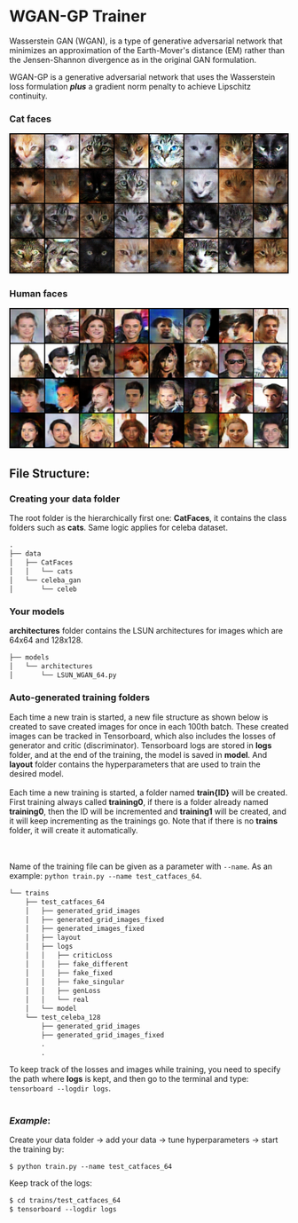 # WGAN-GP Trainer
Wasserstein GAN (WGAN), is a type of generative adversarial network 
that minimizes an approximation of the Earth-Mover's distance (EM) rather 
than the Jensen-Shannon divergence as in the original GAN formulation.

 WGAN-GP is a generative adversarial network that uses the Wasserstein loss 
 formulation **_plus_** a gradient norm penalty to achieve Lipschitz continuity.

### Cat faces
![created](Examples%20generated/cats1.png)


### Human faces
![created](Examples%20generated/celebs1.png)


## File Structure:
### Creating your data folder
The root folder is the hierarchically first one: **CatFaces**, it contains 
the class folders such as **cats**. Same logic applies for celeba dataset.

    .
    ├── data
    │   ├── CatFaces
    │   │   └── cats
    │   └── celeba_gan
    │       └── celeb

### Your models
**architectures** folder contains the LSUN architectures for images which are
64x64 and 128x128.

    ├── models
    │   └── architectures
    │       └── LSUN_WGAN_64.py

### Auto-generated training folders
Each time a new train is started, a new file structure as shown below is created 
to save created images for once in each 100th batch. These created images can be
tracked in Tensorboard, which also includes the losses of generator and critic 
(discriminator). Tensorboard logs are stored in **logs** folder, and at the end of the 
training, the model is saved in **model**. And **layout** folder contains the hyperparameters
that are used to train the desired model.
<br><br>
Each time a new training is started, a folder named **train{ID}** will be created. First training
always called **training0**, if there is a folder already named **training0**, then the ID will be 
incremented and **training1** will be created, and it will keep incrementing as the trainings go.
Note that if there is no **trains** folder, it will create it automatically.

<br><br>
Name of the training file can be given as a parameter with `--name`. As an example: 
`python train.py --name test_catfaces_64`.

    └── trains
        ├── test_catfaces_64
        │   ├── generated_grid_images
        │   ├── generated_grid_images_fixed
        │   ├── generated_images_fixed
        │   ├── layout
        │   ├── logs
        │   │   ├── criticLoss
        │   │   ├── fake_different
        │   │   ├── fake_fixed
        │   │   ├── fake_singular
        │   │   ├── genLoss
        │   │   └── real
        │   └── model
        └── test_celeba_128
            ├── generated_grid_images
            ├── generated_grid_images_fixed
            .
            .

To keep track of the losses and images while training, you need to specify the path where **logs** is kept,
and then go to the terminal and type: `tensorboard --logdir logs`.
<br>
<br>
### **_Example_**:
Create your data folder -> add your data -> tune hyperparameters -> start the training by:

    $ python train.py --name test_catfaces_64

Keep track of the logs:

    $ cd trains/test_catfaces_64
    $ tensorboard --logdir logs




